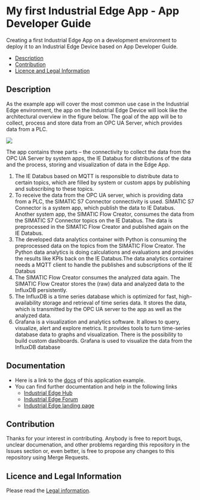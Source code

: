 # My first Industrial Edge App - App Developer Guide

Creating a first Industrial Edge App on a development environment to deploy it to an Industrial Edge Device based on App Developer Guide.

- [Description](#description)
- [Contribution](#contribution)
- [Licence and Legal Information](#licence-and-legal-information)

## Description
As the example app will cover the most common use case in the Industrial Edge environment, the app on the Industrial Edge Device will look like the architectural overview in the figure below. The goal of the app will be to collect, process and store data from an OPC UA Server, which provides data from a PLC.

![](./docs/Picture_5_3_Architecture_IED.png)

The app contains three parts – the connectivity to collect the data from the OPC UA Server by system apps, the IE Databus for distributions of the data and the process, storing and visualization of data in the Edge App.
1.	The IE Databus based on MQTT is responsible to distribute data to certain topics, which are filled by system or custom apps by publishing and subscribing to these topics.
2.	To receive the data from the OPC UA server, which is providing data from a PLC, the SIMATIC S7 Connector connectivity is used. SIMATIC S7 Connector is a system app, which publish the data to IE Databus. Another system app, the SIMATIC Flow Creator, consumes the data from the SIMATIC S7 Connector topics on the IE Databus. The data is preprocessed in the SIMATIC Flow Creator and published again on the IE Databus.
3.	The developed data analytics container with Python is consuming the preprocessed data on the topics from the SIMATIC Flow Creator. The Python data analytics is doing calculations and evaluations and provides the results like KPIs back on the IE Databus.The data analytics container needs a MQTT client to handle the publishes and subscriptions of the IE Databus
4.	The SIMATIC Flow Creator consumes the analyzed data again. The SIMATIC Flow Creator stores the (raw) data and analyzed data to the InfluxDB persistently.
5.	The InfluxDB is a time series database which is optimized for fast, high-availability storage and retrieval of time series data. It stores the data, which is transmitted by the OPC UA server to the app as well as the analyzed data.
6.	Grafana is a visualization and analytics software. It allows to query, visualize, alert and explore metrics. It provides tools to turn time-series database data to graphs and visualization. There is the possibility to build custom dashboards. Grafana is used to visualize the data from the InfluxDB database



## Documentation

- Here is a link to the [docs]() of this application example.
- You can find further documentation and help in the following links
  - [Industrial Edge Hub](https://iehub.eu1.edge.siemens.cloud/#/documentation)
  - [Industrial Edge Forum](https://www.siemens.com/industrial-edge-forum)
  - [Industrial Edge landing page](http://siemens.com/industrial-edge)
  
## Contribution

Thanks for your interest in contributing. Anybody is free to report bugs, unclear documenation, and other problems regarding this repository in the Issues section or, even better, is free to propose any changes to this repository using Merge Requests.

## Licence and Legal Information

Please read the [Legal information](LICENSE.md).
